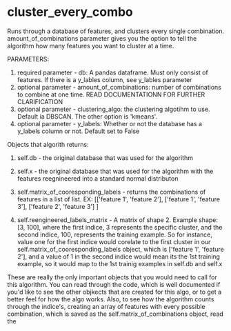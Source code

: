 # cluster_every_combo
Runs through a database of features, and clusters every single combination. amount_of_combinations parameter gives you the option to tell the algorithm how many features you want to cluster at a time.

PARAMETERS:
1. required parameter - db: A pandas dataframe. Must only consist of features. If there is a y_lables column, see y_lables parameter
2. optional parameter - amount_of_combinations: number of combinations to combine at one time. READ DOCUMENTATIONN FOR FURTHER CLARIFICATION
3. optional parameter - clustering_algo: the clustering algotihm to use. Default ia DBSCAN. The other option is 'kmeans'.
4. optional parameter - y_labels: Whether or not the database has a y_labels column or not. Default set to False

Objects that algorith returns:
1. self.db - the original database that was used for the algorithm

2. self.x - the original database that was used for the algorithm with the features reegnineered into a standard normal distributon

3. self.matrix_of_cooresponding_labels - returns the combinations of features in a list of list. EX: [['feature 1', 'feature 2'], ['feature 1', 'feature 3'], ['feature 2', 'feature 3'] ]

4. self.reengineered_labels_matrix - A matrix of shape 2. Example shape:[3, 100], where the first indice, 3 represents the specific cluster, and the second indice, 100, represents the training example. So for instance, value one for the first indice would corelate to the first cluster in our self.matrix_of_cooresponding_labels object, which is ['feature 1', 'feature 2'], and a value of 1 in the second indice would mean its the 1st training example, so it would map to the 1st  trainig examples in self.db and self.x

These are really the only important objects that you would need to call for this algorithm. You can read through the code, which is well documented if you'd like to see the other objkects that are created for this algo, or to get a better feel for how the algo works. Also, to see how the algorithm counts through the indice's, creating an array of features with every possible combination, which is saved as the self.matrix_of_combinations object, read the
